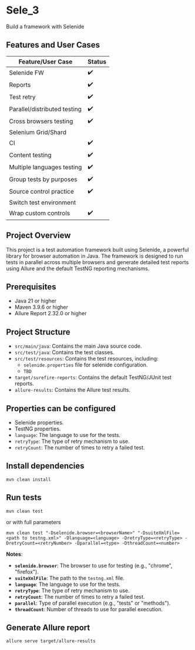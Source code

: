 # Sele_3

Build a framework with Selenide

## Features and User Cases

| Feature/User Case            | Status |
|------------------------------|--------|
| Selenide FW                  | ✔️     |
| Reports                      | ✔️     |
| Test retry                   | ✔️     |
| Parallel/distributed testing | ✔️     |
| Cross browsers testing       | ✔️     |
| Selenium Grid/Shard          |        |
| CI                           | ✔️     |
| Content testing              | ✔️     |
| Multiple languages testing   | ✔️     |
| Group tests by purposes      | ✔️     |
| Source control practice      | ✔️     |
| Switch test environment      |        |
| Wrap custom controls         | ✔️     

## Project Overview

This project is a test automation framework built using Selenide, a powerful library for browser automation in Java. The
framework is designed to run tests in parallel across multiple browsers and generate detailed test reports using Allure
and the default TestNG reporting mechanisms.

## Prerequisites

- Java 21 or higher
- Maven 3.9.6 or higher
- Allure Report 2.32.0 or higher

## Project Structure

- `src/main/java`: Contains the main Java source code.
- `src/test/java`: Contains the test classes.
- `src/test/resources`: Contains the test resources, including:
    - `selenide.properties` file for selenide configuration.
    - `TBD`
- `target/surefire-reports`: Contains the default TestNG/JUnit test reports.
- `allure-results`: Contains the Allure test results.

## Properties can be configured

- Selenide properties.
- TestNG properties.
- `language`: The language to use for the tests.
- `retryType`: The type of retry mechanism to use.
- `retryCount`: The number of times to retry a failed test.

## Install dependencies

  ```shell
  mvn clean install
  ```

## Run tests

  ```shell
  mvn clean test
  ```

or with full parameters

  ```shell
  mvn clean test "-Dselenide.browser=<browserName>" "-DsuiteXmlFile=<path to testng.xml>" -Dlanguage=<language> -DretryType=<retryType> -DretryCount=<retryNumber> -Dparallel=<type> -DthreadCount=<number>
  ```

**Notes**:

- **`selenide.browser`**: The browser to use for testing (e.g., "chrome", "firefox").
- **`suiteXmlFile`**: The path to the `testng.xml` file.
- **`language`**: The language to use for the tests.
- **`retryType`**: The type of retry mechanism to use.
- **`retryCount`**: The number of times to retry a failed test.
- **`parallel`**: Type of parallel execution (e.g., "tests" or "methods").
- **`threadCount`**: Number of threads to use for parallel execution.

## Generate Allure report

  ```shell
  allure serve target/allure-results
  ```